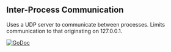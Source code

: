 ## Inter-Process Communication
Uses a UDP server to communicate between processes. Limits communication to that
originating on 127.0.0.1.

[![GoDoc](https://godoc.org/github.com/dist-ribut-us/ipc?status.svg)](https://godoc.org/github.com/dist-ribut-us/ipc)
